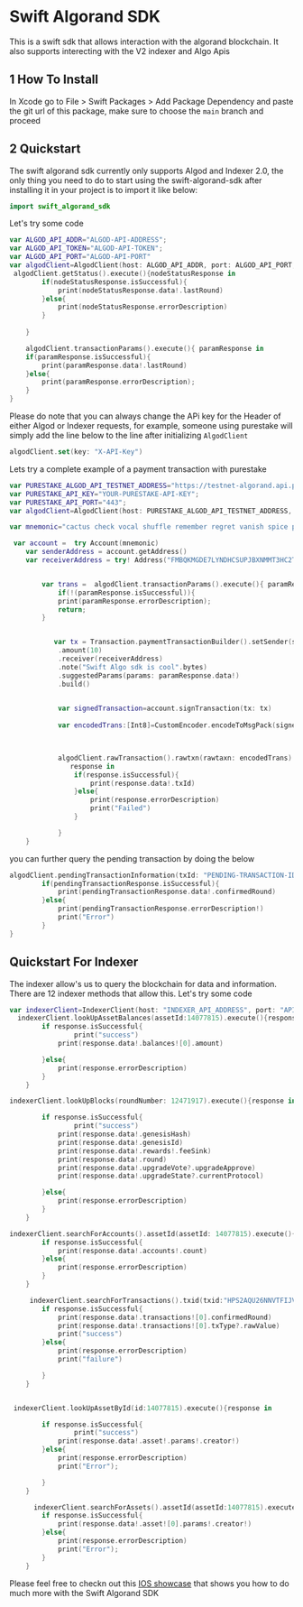 # Swift Algorand SDK

This is a swift sdk that allows interaction with the algorand blockchain. It also supports interecting with the V2 indexer and Algo Apis

## 1 How To Install
In Xcode go to File > Swift Packages > Add Package Dependency and paste the git url of this package, make sure to choose the `main` branch and proceed


## 2 Quickstart
The swift algorand sdk currently only supports Algod and Indexer 2.0, the only thing you need to do to start using the swift-algorand-sdk after installing it in your project is to import it like below:
```swift
import swift_algorand_sdk
```
Let's try some code
```swift
var ALGOD_API_ADDR="ALGOD-API-ADDRESS";
var ALGOD_API_TOKEN="ALGOD-API-TOKEN";
var ALGOD_API_PORT="ALGOD-API-PORT"
var algodClient=AlgodClient(host: ALGOD_API_ADDR, port: ALGOD_API_PORT, token: ALGOD_API_TOKEN)
 algodClient.getStatus().execute(){nodeStatusResponse in
        if(nodeStatusResponse.isSuccessful){
            print(nodeStatusResponse.data!.lastRound)
        }else{
            print(nodeStatusResponse.errorDescription)
        }
    
    }

    algodClient.transactionParams().execute(){ paramResponse in
    if(paramResponse.isSuccessful){
        print(paramResponse.data!.lastRound)
    }else{
        print(paramResponse.errorDescription);
    }
}
```
Please do note that you can always change the APi key for the Header of either Algod or Indexer requests, for example, someone using purestake will simply add the line below to the line after initializing `AlgodClient`
```swift
algodClient.set(key: "X-API-Key")
```

Lets try a complete example of a payment transaction with purestake
```swift
var PURESTAKE_ALGOD_API_TESTNET_ADDRESS="https://testnet-algorand.api.purestake.io/ps2";
var PURESTAKE_API_KEY="YOUR-PURESTAKE-API-KEY";
var PURESTAKE_API_PORT="443";
var algodClient=AlgodClient(host: PURESTAKE_ALGOD_API_TESTNET_ADDRESS, port: PURESTAKE_API_PORT, token: PURESTAKE_API_KEY)

var mnemonic="cactus check vocal shuffle remember regret vanish spice problem property diesel success easily napkin deposit gesture forum bag talent mechanic reunion enroll buddy about attract"

 var account =  try Account(mnemonic)
    var senderAddress = account.getAddress()
    var receiverAddress = try! Address("FMBQKMGDE7LYNDHCSUPJBXNMMT3HC2TXMIFAJKGBYJQDZN4R3M554N4QTY")


        var trans =  algodClient.transactionParams().execute(){ paramResponse in
            if(!(paramResponse.isSuccessful)){
            print(paramResponse.errorDescription);
            return;
        }


           var tx = Transaction.paymentTransactionBuilder().setSender(senderAddress)
            .amount(10)
            .receiver(receiverAddress)
            .note("Swift Algo sdk is cool".bytes)
            .suggestedParams(params: paramResponse.data!)
            .build()

           
            var signedTransaction=account.signTransaction(tx: tx)
        
            var encodedTrans:[Int8]=CustomEncoder.encodeToMsgPack(signedTransaction)
           


            algodClient.rawTransaction().rawtxn(rawtaxn: encodedTrans).execute(){
               response in
                if(response.isSuccessful){
                    print(response.data!.txId)
                }else{
                    print(response.errorDescription)
                    print("Failed")
                }

            }
    }
```
you can further query the pending transaction by doing the below
```swift
algodClient.pendingTransactionInformation(txId: "PENDING-TRANSACTION-ID").execute(){ pendingTransactionResponse in
        if(pendingTransactionResponse.isSuccessful){
            print(pendingTransactionResponse.data!.confirmedRound)
        }else{
            print(pendingTransactionResponse.errorDescription!)
            print("Error")
        }
}
```

## Quickstart For Indexer
The indexer allow's us to query the blockchain for data and information. There are 12 indexer methods that allow this. Let's try some code

```swift
var indexerClient=IndexerClient(host: "INDEXER_API_ADDRESS", port: "API_PORT", token: "API_KEY")
  indexerClient.lookUpAssetBalances(assetId:14077815).execute(){response in
        if response.isSuccessful{
                print("success")
            print(response.data!.balances![0].amount)

        }else{
            print(response.errorDescription)
        }
    }

indexerClient.lookUpBlocks(roundNumber: 12471917).execute(){response in

        if response.isSuccessful{
                print("success")
            print(response.data!.genesisHash)
            print(response.data!.genesisId)
            print(response.data!.rewards!.feeSink)
            print(response.data!.round)
            print(response.data!.upgradeVote?.upgradeApprove)
            print(response.data!.upgradeState?.currentProtocol)

        }else{
            print(response.errorDescription)
        }
    }

indexerClient.searchForAccounts().assetId(assetId: 14077815).execute(){ response in
        if response.isSuccessful{
            print(response.data!.accounts!.count)
        }else{
            print(response.errorDescription)
        }
    }

     indexerClient.searchForTransactions().txid(txid:"HPS2AQU26NNVTFIJVBYYZN2P2T73AONKWCS7HPT5JUQEQMXFHMJA").execute(){ response in
        if response.isSuccessful{
            print(response.data!.transactions![0].confirmedRound)
            print(response.data!.transactions![0].txType?.rawValue)
            print("success")
        }else{
            print(response.errorDescription)
            print("failure")

        }
    }


 indexerClient.lookUpAssetById(id:14077815).execute(){response in

        if response.isSuccessful{
                print("success")
            print(response.data!.asset!.params!.creator!)
        }else{
            print(response.errorDescription)
            print("Error");

        }
    }

      indexerClient.searchForAssets().assetId(assetId:14077815).execute(){ response in
        if response.isSuccessful{
            print(response.data!.asset![0].params!.creator!)
        }else{
            print(response.errorDescription)
            print("Error");
        }
    }
```
Please feel free to checkn out this [IOS  showcase](https://github.com/Jesulonimi21/swift-algorand-sdk-ios-showcase#accounts-and-transactions) that shows you how to do much more with the Swift Algorand SDK
